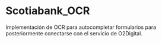 # Scotiabank_OCR
Implementación de OCR para autocompletar formularios para posteriormente conectarse con el servicio de O2Digital.
